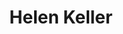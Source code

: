 ---
title: "Helen Keller"
hashtag: "helen-keller"
born-on: 1880-06-27
died-on: 1968-06-01
layout: hashtag
tags:
  - American
  - Activist
  - Human Being
  - dead at the moment
---